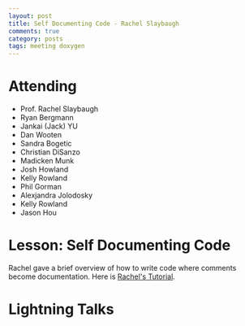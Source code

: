 ```yaml
---
layout: post
title: Self Documenting Code - Rachel Slaybaugh
comments: true
category: posts
tags: meeting doxygen
---
```




# Attending

- Prof. Rachel Slaybaugh
- Ryan Bergmann
- Jankai (Jack) YU
- Dan Wooten
- Sandra Bogetic
- Christian DiSanzo
- Madicken Munk
- Josh Howland
- Kelly Rowland
- Phil Gorman
- Alexjandra Jolodosky
- Kelly Rowland
- Jason Hou

# Lesson: Self Documenting Code

Rachel gave a brief overview of how to write code where comments become documentation. Here is [Rachel's Tutorial][rachelstalk].


# Lightning Talks 



[rachelstalk]: https://github.com/rachelslaybaugh/berkeley/tree/gh-pages/_site/posts/documentation "Rachel's Tutorial"


